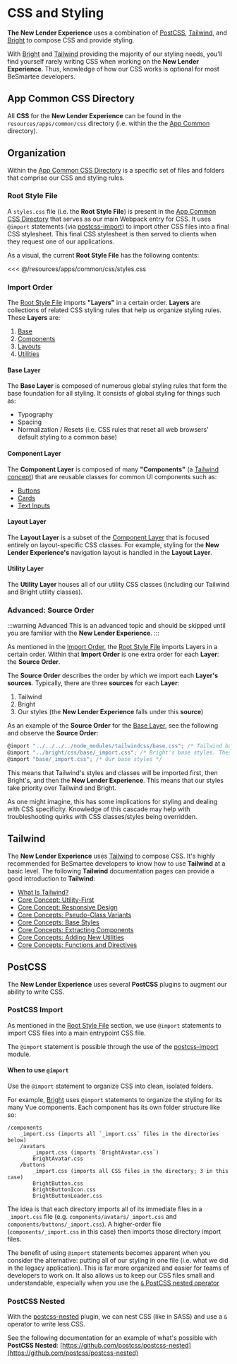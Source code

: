 # CSS and Styling
**The New Lender Experience** uses a combination of [PostCSS](https://postcss.org/), [Tailwind](https://v1.tailwindcss.com/), and [Bright](/bright-design-system/) to compose CSS and provide styling.

With [Bright](/bright-design-system/) and [Tailwind](https://v1.tailwindcss.com/) providing the majority of our styling needs, you'll find yourself rarely writing CSS when working on the **New Lender Experience**. Thus, knowledge of how our CSS works is optional for most BeSmartee developers.

## App Common CSS Directory
All **CSS** for the **New Lender Experience** can be found in the `resources/apps/common/css` directory (i.e. within the the [App Common](/besmartee/new-lender-experience/essentials/project-structure/#the-app-common-directory) directory).

## Organization
Within the [App Common CSS Directory](#app-common-css-directory) is a specific set of files and folders that comprise our CSS and styling rules.

### Root Style File
A `styles.css` file (i.e. the **Root Style File**) is present in the [App Common CSS Directory](#app-common-css-directory) that serves as our main Webpack entry for CSS. It uses `@import` statements (via [postcss-import](https://github.com/postcss/postcss-import)) to import other CSS files into a final CSS stylesheet. This final CSS stylesheet is then served to clients when they request one of our applications.

As a visual, the current **Root Style File** has the following contents:

<<< @/resources/apps/common/css/styles.css

### Import Order
The [Root Style File](#root-style-file) imports **"Layers"** in a certain order. **Layers** are collections of related CSS styling rules that help us organize styling rules. These **Layers** are:

1. [Base](#base-layer)
2. [Components](#component-layer)
3. [Layouts](#layout-layer)
4. [Utilities](#utility-layer)

#### Base Layer
The **Base Layer** is composed of numerous global styling rules that form the base foundation for all styling. It consists of global styling for things such as:

- Typography
- Spacing
- Normalization / Resets (i.e. CSS rules that reset all web browsers' default styling to a common base)

#### Component Layer
The **Component Layer** is composed of many **"Components"** (a [Tailwind concept](https://v1.tailwindcss.com/docs/extracting-components)) that are reusable classes for common UI components such as:

- [Buttons](/bright-design-system/core-library/button/)
- [Cards](/bright-design-system/layout-library/card/)
- [Text Inputs](/bright-design-system/input-library/text/)

#### Layout Layer
The **Layout Layer** is a subset of the [Component Layer](#component-layer) that is focused entirely on layout-specific CSS classes. For example, styling for the **New Lender Experience's** navigation layout is handled in the **Layout Layer**.

#### Utility Layer
The **Utility Layer** houses all of our utility CSS classes (including our Tailwind and Bright utility classes).

### Advanced: Source Order

:::warning Advanced
This is an advanced topic and should be skipped until you are familiar with the **New Lender Experience**.
:::

As mentioned in the [Import Order](#import-order), the [Root Style File](#root-style-file) imports Layers in a certain order. Within that **Import Order** is one extra order for each **Layer**: the **Source Order**.

The **Source Order** describes the order by which we import each **Layer's** **sources**. Typically, there are three **sources** for each **Layer**:

1. Tailwind
2. Bright
3. Our styles (the **New Lender Experience** falls under this **source**)

As an example of the **Source Order** for the [Base Layer](#base-layer), see the following and observe the **Source Order**:

```javascript
@import "../../../../node_modules/tailwindcss/base.css"; /* Tailwind base styles (including a variant of normalize). */
@import "../bright/css/base/_import.css"; /* Bright's base styles. These can be overridden by components and utilities. */
@import "base/_import.css"; /* Our base styles */
```

This means that Tailwind's styles and classes will be imported first, then Bright's, and then the **New Lender Experience**. This means that our styles take priority over Tailwind and Bright.

As one might imagine, this has some implications for styling and dealing with CSS specificity. Knowledge of this cascade may help with troubleshooting quirks with CSS classes/styles being overridden.

## Tailwind
The **New Lender Experience** uses [Tailwind](https://v1.tailwindcss.com/) to compose CSS. It's highly recommended for BeSmartee developers to know how to use **Tailwind** at a basic level. The following **Tailwind** documentation pages can provide a good introduction to **Tailwind**:

- [What Is Tailwind?](https://v1.tailwindcss.com/#what-is-tailwind)
- [Core Concept: Utility-First](https://v1.tailwindcss.com/docs/utility-first)
- [Core Concept: Responsive Design](https://v1.tailwindcss.com/docs/responsive-design)
- [Core Concepts: Pseudo-Class Variants](https://v1.tailwindcss.com/docs/pseudo-class-variants)
- [Core Concepts: Base Styles](https://v1.tailwindcss.com/docs/adding-base-styles)
- [Core Concepts: Extracting Components](https://v1.tailwindcss.com/docs/extracting-components)
- [Core Concepts: Adding New Utilities](https://v1.tailwindcss.com/docs/adding-new-utilities)
- [Core Concepts: Functions and Directives](https://v1.tailwindcss.com/docs/functions-and-directives)

## PostCSS
The **New Lender Experience** uses several **PostCSS** plugins to augment our ability to write CSS.

### PostCSS Import
As mentioned in the [Root Style File](#root-style-file) section, we use `@import` statements to import CSS files into a main entrypoint CSS file.

The `@import` statement is possible through the use of the [postcss-import](https://github.com/postcss/postcss-import) module.

#### When to use `@import`
Use the `@import` statement to organize CSS into clean, isolated folders.

For example, [Bright](/bright-design-system/) uses `@import` statements to organize the styling for its many Vue components. Each component has its own folder structure like so:

```text
/components
    _import.css (imports all `_import.css` files in the directories below)
    /avatars
        _import.css (imports `BrightAvatar.css`)
        BrightAvatar.css
    /buttons
        _import.css (imports all CSS files in the directory; 3 in this case)
        BrightButton.css
        BrightButtonIcon.css
        BrightButtonLoader.css
```

The idea is that each directory imports all of its immediate files in a `_import.css` file (e.g. `components/avatars/_import.css` and `components/buttons/_import.css`). A higher-order file (`components/_import.css` in this case) then imports those directory import files.

The benefit of using `@import` statements becomes apparent when you consider the alternative: putting all of our styling in one file (i.e. what we did in the legacy application). This is far more organized and easier for teams of developers to work on. It also allows us to keep our CSS files small and understandable, especially when you use the [`&` PostCSS nested operator](#postcss-nested)

### PostCSS Nested
With the [postcss-nested](https://github.com/postcss/postcss-nested) plugin, we can nest CSS (like in SASS) and use a `&` operator to write less CSS.

See the following documentation for an example of what's possible with **PostCSS Nested**: [https://github.com/postcss/postcss-nested](https://github.com/postcss/postcss-nested)